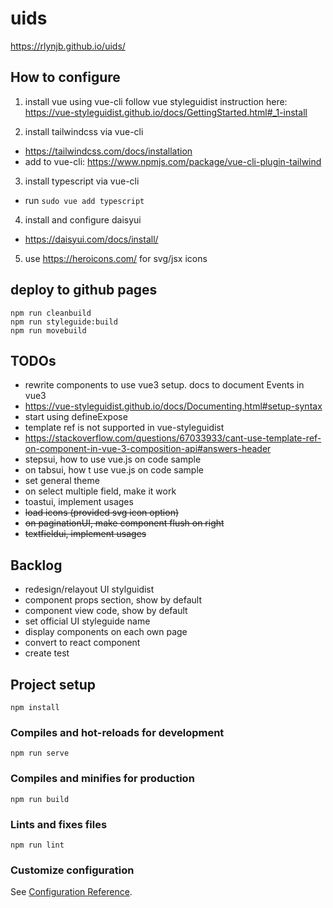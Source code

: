 # uids
https://rlynjb.github.io/uids/

## How to configure

1. install vue using vue-cli
follow vue styleguidist instruction here: https://vue-styleguidist.github.io/docs/GettingStarted.html#_1-install

2. install tailwindcss via vue-cli
- https://tailwindcss.com/docs/installation
- add to vue-cli: https://www.npmjs.com/package/vue-cli-plugin-tailwind

3. install typescript via vue-cli
- run `sudo vue add typescript`

4. install and configure daisyui
- https://daisyui.com/docs/install/

5. use https://heroicons.com/ for svg/jsx icons

## deploy to github pages
```
npm run cleanbuild
npm run styleguide:build
npm run movebuild
```

## TODOs
- rewrite components to use vue3 setup. docs to document Events in vue3
- https://vue-styleguidist.github.io/docs/Documenting.html#setup-syntax
- start using defineExpose
- template ref is not supported in vue-styleguidist
- https://stackoverflow.com/questions/67033933/cant-use-template-ref-on-component-in-vue-3-composition-api#answers-header
- stepsui, how to use vue.js on code sample
- on tabsui, how t use vue.js on code sample
- set general theme
- on select multiple field, make it work
- toastui, implement usages
- ~~load icons (provided svg icon option)~~
- ~~on paginationUI, make component flush on right~~
- ~~textfieldui, implement usages~~

## Backlog
- redesign/relayout UI stylguidist
- component props section, show by default
- component view code, show by default
- set official UI styleguide name
- display components on each own page
- convert to react component
- create test


## Project setup
```
npm install
```

### Compiles and hot-reloads for development
```
npm run serve
```

### Compiles and minifies for production
```
npm run build
```

### Lints and fixes files
```
npm run lint
```

### Customize configuration
See [Configuration Reference](https://cli.vuejs.org/config/).
